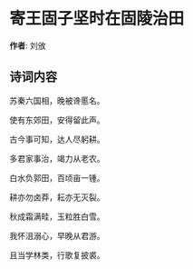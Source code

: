 # 寄王固子坚时在固陵治田

**作者**: 刘攽

## 诗词内容

苏秦六国相，晚被谗慝名。

使有东郊田，安得留此声。

古今事可知，达人尽躬耕。

多君家事治，竭力从老农。

白水负郭田，百顷亩一锺。

耕亦勿卤莽，耘亦无灭裂。

秋成霜满畦，玉粒胜白雪。

我怀沮溺心，早晚从君游。

且当学林类，行歌复披裘。

